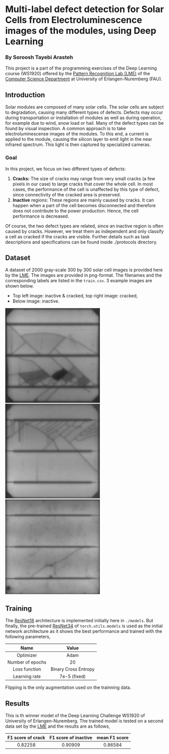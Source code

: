 # Multi-label defect detection for Solar Cells from Electroluminescence images of the modules, using Deep Learning

### By Soroosh Tayebi Arasteh

This project is a part of the programming exercises of the Deep Learning course (WS1920) offered by the [Pattern Recognition Lab (LME)](https://lme.tf.fau.de/) of the [Computer Science Department](https://www.informatik.uni-erlangen.de/) at University of Erlangen-Nuremberg (FAU).

Introduction
------
Solar modules are composed of many solar cells. The solar cells are subject to degradation, causing many different types of defects. Defects may occur during transportation or installation of modules as well as during operation, for example due to wind, snow load or hail. Many of the defect types can be found by visual inspection. A common approach is to take electroluminescense images of the modules. To this end, a current is applied to the module, causing the silicon layer to emit light in the near infrared spectrum. This light is then captured by specialized cameras.

### Goal 
In this project, we focus on two different types of defects:
1. **Cracks:** The size of cracks may range from very small cracks (a few pixels in our case) to large cracks that cover the whole cell. In most cases, the performance of the cell is unaffected by this type of defect, since connectivity of the cracked area is preserved.
2. **Inactive** regions: These regions are mainly caused by cracks. It can happen when a part of the cell becomes disconnected and therefore does not contribute to the power production. Hence, the cell performance is decreased.

Of course, the two defect types are related, since an inactive region is often caused by cracks.
However, we treat them as independent and only classify a cell as cracked if the cracks are visible. Further details such as task descriptions and specifications can be found inside ./protocols directory.


Dataset
------
A dataset of 2000 gray-scale 300 by 300 solar cell images is provided here by the [LME](https://lme.tf.fau.de/). The images are provided in png-format. The filenames and the corresponding labels are listed in the `train.csv`. 3 example images are shown below. 
- Top left image: inactive & cracked, top right image: cracked,
- Below image: inactive.

![](data/images/cell0040.png)
![](data/images/cell0414.png)
![](data/images/cell0203.png)

Training
------

The [ResNet18](https://arxiv.org/abs/1512.03385) architecture is implemented initially here in `./models`. But finally, the pre-trained [ResNet34](https://arxiv.org/abs/1512.03385) of `torch.utils.models` is used as the initial network architecture as it shows the best performance and trained with the following parameters,

| Name        | Value           |
| :-------------: |:-------------:| 
| Optimizer   | Adam
| Number of epochs | 20 
| Loss function    | Binary Cross Entropy   
| Learning rate  | 7e-5 (fixed)  

Flipping is the only augmentation used on the trainning data.

Results
------
This is th winner model of the Deep Learning Challenge WS1920 of University of Erlangen-Nuremberg. The trained model is tested on a second data set by the [LME](https://lme.tf.fau.de/) and the results are as follows,

| F1 score of crack | F1 score of inactive  | mean F1 score |
| :-------------: |:-------------:|:-------------:|
| 0.82258 | 0.90909  | 0.86584   


